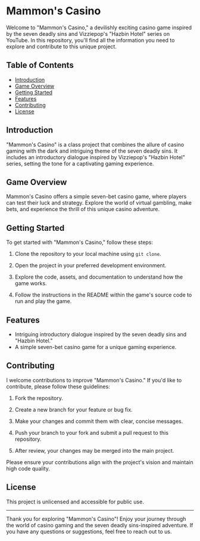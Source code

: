 # Mammon's Casino

Welcome to "Mammon's Casino," a devilishly exciting casino game inspired by the seven deadly sins and Vizziepop's "Hazbin Hotel" series on YouTube. In this repository, you'll find all the information you need to explore and contribute to this unique project.

## Table of Contents

- [Introduction](#introduction)
- [Game Overview](#game-overview)
- [Getting Started](#getting-started)
- [Features](#features)
- [Contributing](#contributing)
- [License](#license)

## Introduction

"Mammon's Casino" is a class project that combines the allure of casino gaming with the dark and intriguing theme of the seven deadly sins. It includes an introductory dialogue inspired by Vizziepop's "Hazbin Hotel" series, setting the tone for a captivating gaming experience.

## Game Overview

Mammon's Casino offers a simple seven-bet casino game, where players can test their luck and strategy. Explore the world of virtual gambling, make bets, and experience the thrill of this unique casino adventure.

## Getting Started

To get started with "Mammon's Casino," follow these steps:

1. Clone the repository to your local machine using `git clone`.

2. Open the project in your preferred development environment.

3. Explore the code, assets, and documentation to understand how the game works.

4. Follow the instructions in the README within the game's source code to run and play the game.

## Features

- Intriguing introductory dialogue inspired by the seven deadly sins and "Hazbin Hotel."
- A simple seven-bet casino game for a unique gaming experience.

## Contributing

I welcome contributions to improve "Mammon's Casino." If you'd like to contribute, please follow these guidelines:

1. Fork the repository.

2. Create a new branch for your feature or bug fix.

3. Make your changes and commit them with clear, concise messages.

4. Push your branch to your fork and submit a pull request to this repository.

5. After review, your changes may be merged into the main project.

Please ensure your contributions align with the project's vision and maintain high code quality.

## License

This project is unlicensed and accessible for public use.

---

Thank you for exploring "Mammon's Casino"! Enjoy your journey through the world of casino gaming and the seven deadly sins-inspired adventure. If you have any questions or suggestions, feel free to reach out to us.

